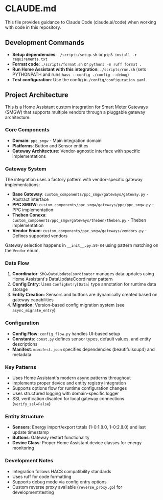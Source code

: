 # CLAUDE.md

This file provides guidance to Claude Code (claude.ai/code) when working with code in this repository.

## Development Commands

- **Setup dependencies**: `./scripts/setup.sh` or `pip3 install -r requirements.txt`
- **Format code**: `./scripts/format.sh` or `python3 -m ruff format .`
- **Run Home Assistant with this integration**: `./scripts/run.sh` (sets PYTHONPATH and runs `hass --config ./config --debug`)
- **Test configuration**: Use the config in `/config/configuration.yaml`

## Project Architecture

This is a Home Assistant custom integration for Smart Meter Gateways (SMGW) that supports multiple vendors through a pluggable gateway architecture.

### Core Components

- **Domain**: `ppc_smgw` - Main integration domain
- **Platforms**: Button and Sensor entities
- **Gateway Architecture**: Vendor-agnostic interface with specific implementations

### Gateway System

The integration uses a factory pattern with vendor-specific gateway implementations:

- **Base Gateway**: `custom_components/ppc_smgw/gateways/gateway.py` - Abstract interface
- **PPC SMGW**: `custom_components/ppc_smgw/gateways/ppc/ppc_smgw.py` - PPC implementation  
- **Theben Conexa**: `custom_components/ppc_smgw/gateways/theben/theben.py` - Theben implementation
- **Vendor Enum**: `custom_components/ppc_smgw/gateways/vendors.py` - Defines supported vendors

Gateway selection happens in `__init__.py:59-84` using pattern matching on the `Vendor` enum.

### Data Flow

1. **Coordinator**: `SMGwDataUpdateCoordinator` manages data updates using Home Assistant's DataUpdateCoordinator pattern
2. **Config Entry**: Uses `ConfigEntry[Data]` type annotation for runtime data storage
3. **Entity Creation**: Sensors and buttons are dynamically created based on gateway capabilities
4. **Migration**: Version-based config migration system (see `async_migrate_entry`)

### Configuration

- **Config Flow**: `config_flow.py` handles UI-based setup
- **Constants**: `const.py` defines sensor types, default values, and entity descriptions
- **Manifest**: `manifest.json` specifies dependencies (beautifulsoup4) and metadata

### Key Patterns

- Uses Home Assistant's modern async patterns throughout
- Implements proper device and entity registry integration
- Supports options flow for runtime configuration changes
- Uses structured logging with domain-specific logger
- SSL verification disabled for local gateway connections (`verify_ssl=False`)

### Entity Structure

- **Sensors**: Energy import/export totals (1-0:1.8.0, 1-0:2.8.0) and last update timestamp
- **Buttons**: Gateway restart functionality
- **Device Class**: Proper Home Assistant device classes for energy monitoring

### Development Notes

- Integration follows HACS compatibility standards
- Uses ruff for code formatting
- Supports debug mode via config entry options
- Custom reverse proxy available (`reverse_proxy.go`) for development/testing